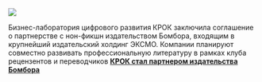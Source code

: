 <!--2025-06-18 14:55:01-->
<div class="yb">
  <div class="rss habr"><img src="https://habrastorage.org/getpro/habr/upload_files/bcd/42b/a55/bcd42ba55fa0d08e3b7a5f15e009e684.jpg" /><p>Бизнес-лаборатория цифрового развития<strong> </strong>КРОК заключила соглашение о партнерстве с нон-фикшн издательством Бомбора, входящим в крупнейший издательский холдинг ЭКСМО. Компании планируют совместно развивать профессиональную литературу в рамках клуба рецензентов и переводчиков <strong><a href="https://t.me/readitclub" rel="noopener noreferrer... <p class="titl"><a href="https://habr.com/ru/companies/croc/news/919618/?utm_source=habrahabr&utm_medium=rss&utm_campaign=919618">КРОК стал партнером издательства Бомбора</a></p></div>
</div>
